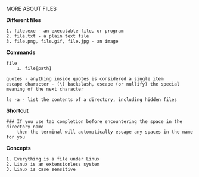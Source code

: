 MORE ABOUT FILES

__Different files__

    1. file.exe - an executable file, or program
    2. file.txt - a plain text file
    3. file.png, file.gif, file.jpg - an image


__Commands__

    file
        1. file[path]

    quotes - anything inside quotes is considered a single item
    escape character - (\) backslash, escape (or nullify) the special meaning of the next character

    ls -a - list the contents of a directory, including hidden files

__Shortcut__

    ### If you use tab completion before encountering the space in the directory name
        then the terminal will automatically escape any spaces in the name for you

__Concepts__

    1. Everything is a file under Linux
    2. Linux is an extensionless system
    3. Linux is case sensitive
